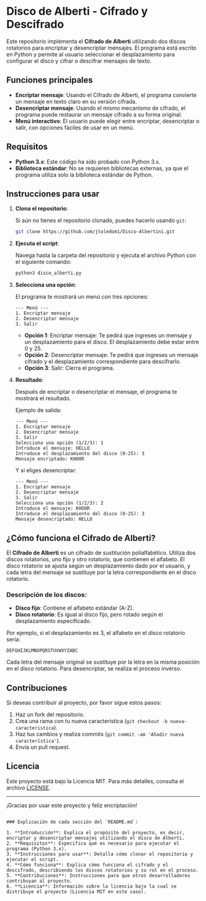 

# Disco de Alberti - Cifrado y Descifrado

Este repositorio implementa el **Cifrado de Alberti** utilizando dos discos rotatorios para encriptar y desencriptar mensajes. El programa está escrito en Python y permite al usuario seleccionar el desplazamiento para configurar el disco y cifrar o descifrar mensajes de texto.

## Funciones principales

- **Encriptar mensaje**: Usando el Cifrado de Alberti, el programa convierte un mensaje en texto claro en su versión cifrada.
- **Desencriptar mensaje**: Usando el mismo mecanismo de cifrado, el programa puede restaurar un mensaje cifrado a su forma original.
- **Menú interactivo**: El usuario puede elegir entre encriptar, desencriptar o salir, con opciones fáciles de usar en un menú.

## Requisitos

- **Python 3.x**: Este código ha sido probado con Python 3.x.
- **Biblioteca estándar**: No se requieren bibliotecas externas, ya que el programa utiliza solo la biblioteca estándar de Python.

## Instrucciones para usar

1. **Clona el repositorio**:

   Si aún no tienes el repositorio clonado, puedes hacerlo usando `git`:

   ```bash
   git clone https://github.com/jtoledom1/Disco-Albertini.git
   ```

2. **Ejecuta el script**:

   Navega hasta la carpeta del repositorio y ejecuta el archivo Python con el siguiente comando:

   ```bash
   python3 disco_alberti.py
   ```

3. **Selecciona una opción**:

   El programa te mostrará un menú con tres opciones:

   ```
   --- Menú ---
   1. Encriptar mensaje
   2. Desencriptar mensaje
   3. Salir
   ```

   - **Opción 1**: Encriptar mensaje: Te pedirá que ingreses un mensaje y un desplazamiento para el disco. El desplazamiento debe estar entre 0 y 25.
   - **Opción 2**: Desencriptar mensaje: Te pedirá que ingreses un mensaje cifrado y el desplazamiento correspondiente para descifrarlo.
   - **Opción 3**: Salir: Cierra el programa.

4. **Resultado**:

   Después de encriptar o desencriptar el mensaje, el programa te mostrará el resultado.

   Ejemplo de salida:
   ```
   --- Menú ---
   1. Encriptar mensaje
   2. Desencriptar mensaje
   3. Salir
   Selecciona una opción (1/2/3): 1
   Introduce el mensaje: HELLO
   Introduce el desplazamiento del disco (0-25): 3
   Mensaje encriptado: KHOOR
   ```

   Y si eliges desencriptar:
   ```
   --- Menú ---
   1. Encriptar mensaje
   2. Desencriptar mensaje
   3. Salir
   Selecciona una opción (1/2/3): 2
   Introduce el mensaje: KHOOR
   Introduce el desplazamiento del disco (0-25): 3
   Mensaje desencriptado: HELLO
   ```

## ¿Cómo funciona el Cifrado de Alberti?

El **Cifrado de Alberti** es un cifrado de sustitución polialfabético. Utiliza dos discos rotatorios, uno fijo y otro rotatorio, que contienen el alfabeto. El disco rotatorio se ajusta según un desplazamiento dado por el usuario, y cada letra del mensaje se sustituye por la letra correspondiente en el disco rotatorio.

### Descripción de los discos:

- **Disco fijo**: Contiene el alfabeto estándar (A-Z).
- **Disco rotatorio**: Es igual al disco fijo, pero rotado según el desplazamiento especificado.

Por ejemplo, si el desplazamiento es 3, el alfabeto en el disco rotatorio sería:
```
DEFGHIJKLMNOPQRSTUVWXYZABC
```

Cada letra del mensaje original se sustituye por la letra en la misma posición en el disco rotatorio. Para desencriptar, se realiza el proceso inverso.

## Contribuciones

Si deseas contribuir al proyecto, por favor sigue estos pasos:

1. Haz un fork del repositorio.
2. Crea una rama con tu nueva característica (`git checkout -b nueva-caracteristica`).
3. Haz tus cambios y realiza commits (`git commit -am 'Añadir nueva característica'`).
4. Envía un pull request.

## Licencia

Este proyecto está bajo la Licencia MIT. Para más detalles, consulta el archivo [LICENSE](LICENSE).

---

¡Gracias por usar este proyecto y feliz encriptación!
```

### Explicación de cada sección del `README.md`:

1. **Introducción**: Explica el propósito del proyecto, es decir, encriptar y desencriptar mensajes utilizando el disco de Alberti.
2. **Requisitos**: Especifica qué es necesario para ejecutar el programa (Python 3.x).
3. **Instrucciones para usar**: Detalla cómo clonar el repositorio y ejecutar el script.
4. **Cómo funciona**: Explica cómo funciona el cifrado y el descifrado, describiendo los discos rotatorios y su rol en el proceso.
5. **Contribuciones**: Instrucciones para que otros desarrolladores contribuyan al proyecto.
6. **Licencia**: Información sobre la licencia bajo la cual se distribuye el proyecto (Licencia MIT en este caso).
